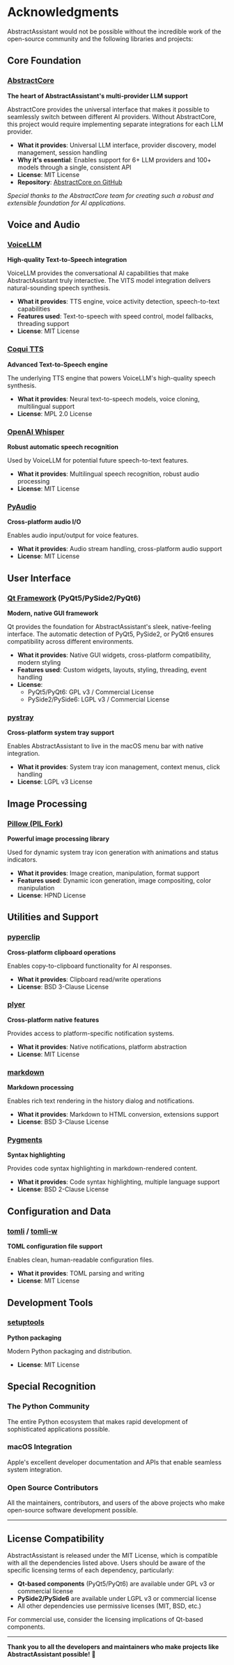 # Acknowledgments

AbstractAssistant would not be possible without the incredible work of the open-source community and the following libraries and projects:

## Core Foundation

### [AbstractCore](https://www.abstractcore.ai/)
**The heart of AbstractAssistant's multi-provider LLM support**

AbstractCore provides the universal interface that makes it possible to seamlessly switch between different AI providers. Without AbstractCore, this project would require implementing separate integrations for each LLM provider.

- **What it provides**: Universal LLM interface, provider discovery, model management, session handling
- **Why it's essential**: Enables support for 6+ LLM providers and 100+ models through a single, consistent API
- **License**: MIT License
- **Repository**: [AbstractCore on GitHub](https://github.com/lpalbou/abstractcore)

*Special thanks to the AbstractCore team for creating such a robust and extensible foundation for AI applications.*

## Voice and Audio

### [VoiceLLM](https://github.com/lpalbou/voicellm)
**High-quality Text-to-Speech integration**

VoiceLLM provides the conversational AI capabilities that make AbstractAssistant truly interactive. The VITS model integration delivers natural-sounding speech synthesis.

- **What it provides**: TTS engine, voice activity detection, speech-to-text capabilities
- **Features used**: Text-to-speech with speed control, model fallbacks, threading support
- **License**: MIT License

### [Coqui TTS](https://github.com/coqui-ai/TTS)
**Advanced Text-to-Speech engine**

The underlying TTS engine that powers VoiceLLM's high-quality speech synthesis.

- **What it provides**: Neural text-to-speech models, voice cloning, multilingual support
- **License**: MPL 2.0 License

### [OpenAI Whisper](https://github.com/openai/whisper)
**Robust automatic speech recognition**

Used by VoiceLLM for potential future speech-to-text features.

- **What it provides**: Multilingual speech recognition, robust audio processing
- **License**: MIT License

### [PyAudio](https://people.csail.mit.edu/hubert/pyaudio/)
**Cross-platform audio I/O**

Enables audio input/output for voice features.

- **What it provides**: Audio stream handling, cross-platform audio support
- **License**: MIT License

## User Interface

### [Qt Framework](https://www.qt.io/) (PyQt5/PySide2/PyQt6)
**Modern, native GUI framework**

Qt provides the foundation for AbstractAssistant's sleek, native-feeling interface. The automatic detection of PyQt5, PySide2, or PyQt6 ensures compatibility across different environments.

- **What it provides**: Native GUI widgets, cross-platform compatibility, modern styling
- **Features used**: Custom widgets, layouts, styling, threading, event handling
- **License**: 
  - PyQt5/PyQt6: GPL v3 / Commercial License
  - PySide2/PySide6: LGPL v3 / Commercial License

### [pystray](https://github.com/moses-palmer/pystray)
**Cross-platform system tray support**

Enables AbstractAssistant to live in the macOS menu bar with native integration.

- **What it provides**: System tray icon management, context menus, click handling
- **License**: LGPL v3 License

## Image Processing

### [Pillow (PIL Fork)](https://python-pillow.org/)
**Powerful image processing library**

Used for dynamic system tray icon generation with animations and status indicators.

- **What it provides**: Image creation, manipulation, format support
- **Features used**: Dynamic icon generation, image compositing, color manipulation
- **License**: HPND License

## Utilities and Support

### [pyperclip](https://github.com/asweigart/pyperclip)
**Cross-platform clipboard operations**

Enables copy-to-clipboard functionality for AI responses.

- **What it provides**: Clipboard read/write operations
- **License**: BSD 3-Clause License

### [plyer](https://github.com/kivy/plyer)
**Cross-platform native features**

Provides access to platform-specific notification systems.

- **What it provides**: Native notifications, platform abstraction
- **License**: MIT License

### [markdown](https://python-markdown.github.io/)
**Markdown processing**

Enables rich text rendering in the history dialog and notifications.

- **What it provides**: Markdown to HTML conversion, extensions support
- **License**: BSD 3-Clause License

### [Pygments](https://pygments.org/)
**Syntax highlighting**

Provides code syntax highlighting in markdown-rendered content.

- **What it provides**: Code syntax highlighting, multiple language support
- **License**: BSD 2-Clause License

## Configuration and Data

### [tomli](https://github.com/hukkin/tomli) / [tomli-w](https://github.com/hukkin/tomli-w)
**TOML configuration file support**

Enables clean, human-readable configuration files.

- **What it provides**: TOML parsing and writing
- **License**: MIT License

## Development Tools

### [setuptools](https://setuptools.pypa.io/)
**Python packaging**

Modern Python packaging and distribution.

- **License**: MIT License

## Special Recognition

### The Python Community
The entire Python ecosystem that makes rapid development of sophisticated applications possible.

### macOS Integration
Apple's excellent developer documentation and APIs that enable seamless system integration.

### Open Source Contributors
All the maintainers, contributors, and users of the above projects who make open-source software development possible.

---

## License Compatibility

AbstractAssistant is released under the MIT License, which is compatible with all the dependencies listed above. Users should be aware of the specific licensing terms of each dependency, particularly:

- **Qt-based components** (PyQt5/PyQt6) are available under GPL v3 or commercial license
- **PySide2/PySide6** are available under LGPL v3 or commercial license
- All other dependencies use permissive licenses (MIT, BSD, etc.)

For commercial use, consider the licensing implications of Qt-based components.

---

**Thank you to all the developers and maintainers who make projects like AbstractAssistant possible!** 🙏

